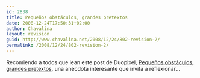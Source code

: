 ```yaml
---
id: 2838
title: Pequeños obstáculos, grandes pretextos
date: 2008-12-24T17:50:31+02:00
author: Chavalina
layout: revision
guid: http://www.chavalina.net/2008/12/24/802-revision-2/
permalink: /2008/12/24/802-revision-2/
---
```

Recomiendo a todos que lean este post de Duopixel, <a href="http://blog.duopixel.com/articulos/pequenos_obstaculos_grandes_pret.html" target="_blank">Peque&ntilde;os obst&aacute;culos, grandes pretextos</a>, una an&eacute;cdota interesante que invita a reflexionar&#8230;